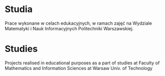 # Studia
Prace wykonane w celach edukacyjnych, w ramach zajęć na Wydziale Matematyki i Nauk Informacyjnych Politechniki Warszawskiej.

# Studies
Projects realised in educational purposes as a part of studies at Faculty of Mathematics and Information Sciences at Warsaw Univ. of Technology
